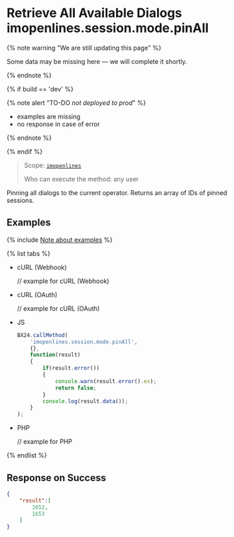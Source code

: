 # Retrieve All Available Dialogs imopenlines.session.mode.pinAll

{% note warning "We are still updating this page" %}

Some data may be missing here — we will complete it shortly.

{% endnote %}

{% if build == 'dev' %}

{% note alert "TO-DO _not deployed to prod_" %}

- examples are missing
- no response in case of error

{% endnote %}

{% endif %}

> Scope: [`imopenlines`](../../../scopes/permissions.md)
>
> Who can execute the method: any user

Pinning all dialogs to the current operator. Returns an array of IDs of pinned sessions.

## Examples

{% include [Note about examples](../../../../_includes/examples.md) %}

{% list tabs %}

- cURL (Webhook)

    // example for cURL (Webhook)

- cURL (OAuth)

    // example for cURL (OAuth)

- JS

    ```js
    BX24.callMethod(
        'imopenlines.session.mode.pinAll',
        {},
        function(result)
        {
            if(result.error())
            {
                console.warn(result.error().ex);
                return false;
            }
            console.log(result.data());
        }
    );
    ```

- PHP

    // example for PHP

{% endlist %}

## Response on Success

```json
{
    "result":[
        1652,
        1653
    ]
}
```